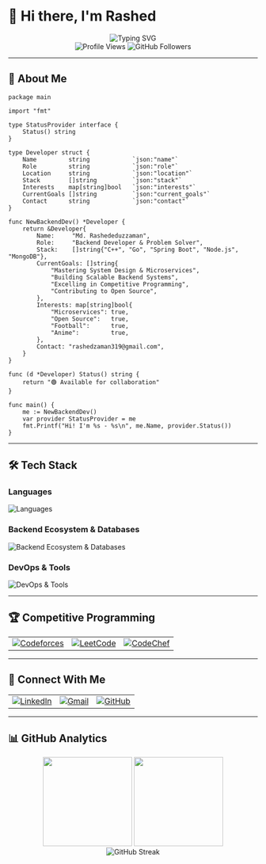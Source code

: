 # 👋 Hi there, I'm Rashed

<div align="center">
  <img src="https://readme-typing-svg.herokuapp.com?font=Fira+Code&size=22&duration=3000&pause=1000&color=2F81F7&background=FFFFFF00&center=true&vCenter=true&width=440&lines=Backend+Developer;Problem+Solver;Tech+Enthusiast;Competitive+Programmer" alt="Typing SVG" />
</div>

<div align="center">
  <img src="https://komarev.com/ghpvc/?username=rashed112&label=Profile%20views&color=2F81F7&style=for-the-badge" alt="Profile Views" />
  <img src="https://img.shields.io/github/followers/rashed112?label=Followers&style=for-the-badge&color=2F81F7" alt="GitHub Followers" />
</div>

---

## 🚀 About Me

```golang
package main

import "fmt"

type StatusProvider interface {
    Status() string
}

type Developer struct {
    Name         string            `json:"name"`
    Role         string            `json:"role"`
    Location     string            `json:"location"`
    Stack        []string          `json:"stack"`
    Interests    map[string]bool   `json:"interests"`
    CurrentGoals []string          `json:"current_goals"`
    Contact      string            `json:"contact"`
}

func NewBackendDev() *Developer {
    return &Developer{
        Name:     "Md. Rashededuzzaman",
        Role:     "Backend Developer & Problem Solver",
        Stack:    []string{"C++", "Go", "Spring Boot", "Node.js", "MongoDB"},
        CurrentGoals: []string{
            "Mastering System Design & Microservices",
            "Building Scalable Backend Systems",
            "Excelling in Competitive Programming",
            "Contributing to Open Source",
        },
        Interests: map[string]bool{
            "Microservices": true,
            "Open Source":   true,
            "Football":      true,
            "Anime":         true,
        },
        Contact: "rashedzaman319@gmail.com",
    }
}

func (d *Developer) Status() string {
    return "🟢 Available for collaboration"
}

func main() {
    me := NewBackendDev()
    var provider StatusProvider = me
    fmt.Printf("Hi! I'm %s - %s\n", me.Name, provider.Status())
}
```

---

## 🛠️ Tech Stack

### Languages
<div align="left">
  <img src="https://skillicons.dev/icons?i=cpp,c,go,js,java,ts,python" alt="Languages" />
</div>

### Backend Ecosystem & Databases
<div align="left">
  <img src="https://skillicons.dev/icons?i=spring,nodejs,express,mongodb,mysql,postgresql,graphql,redis" alt="Backend Ecosystem & Databases" />
</div>

### DevOps & Tools
<div align="left">
  <img src="https://skillicons.dev/icons?i=git,github,arch,postman,docker,latex" alt="DevOps & Tools" />
</div>

<!--### Frontend (Bonus Skills)
<div align="left">
  <img src="https://skillicons.dev/icons?i=react,nextjs,tailwind,bootstrap" alt="Frontend" />
</div>-->

---

## 🏆 Competitive Programming

<div align="center">
  <table>
    <tr>
      <td align="center">
        <a href="https://codeforces.com/profile/mrashedz" target="_blank">
          <img src="https://img.shields.io/badge/Codeforces-1F8ACB?style=for-the-badge&logo=codeforces&logoColor=white" alt="Codeforces"/>
        </a>
      </td>
      <td align="center">
        <a href="https://www.leetcode.com/mrashedz" target="_blank">
          <img src="https://img.shields.io/badge/LeetCode-FFA116?style=for-the-badge&logo=leetcode&logoColor=white" alt="LeetCode"/>
        </a>
      </td>
      <td align="center">
        <a href="https://www.codechef.com/users/rashed112" target="_blank">
          <img src="https://img.shields.io/badge/CodeChef-5B4638?style=for-the-badge&logo=codechef&logoColor=white" alt="CodeChef"/>
        </a>
      </td>
      <!--<td align="center">
        <a href="https://www.hackerrank.com/mrashed" target="_blank">
          <img src="https://img.shields.io/badge/HackerRank-2EC866?style=for-the-badge&logo=hackerrank&logoColor=white" alt="HackerRank"/>
        </a>
      </td>-->
    </tr>
  </table>
</div>

---

## 🤝 Connect With Me

<div align="center">
  <table>
    <tr>
      <td align="center">
        <a href="https://linkedin.com/in/md-rashed" target="_blank">
          <img src="https://img.shields.io/badge/LinkedIn-0077B5?style=for-the-badge&logo=linkedin&logoColor=white" alt="LinkedIn"/>
        </a>
      </td>
      <td align="center">
        <a href="mailto:rashedzaman319@gmail.com">
          <img src="https://img.shields.io/badge/Gmail-D14836?style=for-the-badge&logo=gmail&logoColor=white" alt="Gmail"/>
        </a>
      </td>
      <td align="center">
        <a href="https://github.com/rashed112" target="_blank">
          <img src="https://img.shields.io/badge/GitHub-100000?style=for-the-badge&logo=github&logoColor=white" alt="GitHub"/>
        </a>
      </td>
    </tr>
  </table>
</div>

---

## 📊 GitHub Analytics

<div align="center">
  <img height="180em" src="https://github-readme-stats.vercel.app/api?username=rashed112&show_icons=true&theme=tokyonight&include_all_commits=true&count_private=true"/>
  <img height="180em" src="https://github-readme-stats.vercel.app/api/top-langs/?username=rashed112&layout=compact&langs_count=8&theme=tokyonight"/>
</div>

<div align="center">
  <img src="https://github-readme-streak-stats.herokuapp.com/?user=rashed112&theme=tokyonight" alt="GitHub Streak"/>
</div>

<!--<div align="center">
  <img src="https://github-readme-activity-graph.vercel.app/graph?username=rashed112&theme=tokyo-night&hide_border=true" alt="Contribution Graph"/>
</div>

---
-->
<!--
## 🎯 Current Goals

- 🔍 **Learning**: Advanced System Design & Microservices Architecture
- 🚀 **Building**: Scalable APIs and Backend Systems
- 🏆 **Competing**: Regular participation in competitive programming contests
- 🌟 **Contributing**: More open-source projects
- 📚 **Sharing**: Technical knowledge through blog posts and tutorials

---
-->
<!--
<div align="center">
  <img src="https://quotes-github-readme.vercel.app/api?type=horizontal&theme=tokyonight" alt="Random Dev Quote"/>
</div>

---
-->
<!--<div align="center">
  <h3>Thanks for visiting! 😊</h3>
  <p>Feel free to connect with me and let's build something amazing together!</p>
  
  ⭐️ From [rashed112](https://github.com/rashed112)
</div>-->
